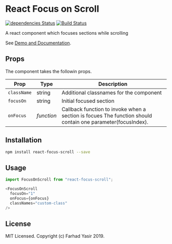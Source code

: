 # React Focus on Scroll

[![dependencies Status](https://david-dm.org/nutboltu/react-focus-scroll/status.svg)](https://david-dm.org/nutboltu/react-focus-scroll)  [![Build Status](https://travis-ci.org/nutboltu/react-focus-scroll.svg?branch=master)](https://travis-ci.org/nutboltu/react-focus-scroll)

A react component which focuses sections while scrolling

See [Demo and Documentation](https://nutboltu.github.io/react-focus-scroll).

## Props

The component takes the followin props.

| Prop              | Type       | Description |
|-------------------|------------|-------------|
| `className`         | string  | Additional classnames for the component |
| `focusOn`  | string  | Initial focused section|
| `onFocus`        | _function_ | Callback function to invoke when a section is focues The function should contain one parameter(focusIndex). |

## Installation

```bash
npm install react-focus-scroll --save
```

## Usage

```javascript
import FocusOnScroll from "react-focus-scroll";

<FocusOnScroll
  focusOn="1"
  onFocus={onFocus}
  classNames="custom-class"
/>
```

## License

MIT Licensed. Copyright (c) Farhad Yasir 2019.
